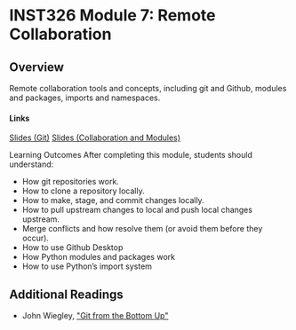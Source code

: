 # INST326 Module 7: Remote Collaboration #

## Overview ##
Remote collaboration tools and concepts, including git and Github, modules and packages, imports and namespaces.

#### Links ####
[Slides (Git)](https://github.com/jnguye79/Python/blob/main/INST326/mod07/slides_git.adoc)
[Slides (Collaboration and Modules)](https://github.com/jnguye79/Python/blob/main/INST326/mod07/slides.adoc)

Learning Outcomes
After completing this module, students should understand:
- How git repositories work.
- How to clone a repository locally.
- How to make, stage, and commit changes locally.
- How to pull upstream changes to local and push local changes upstream.
- Merge conflicts and how resolve them (or avoid them before they occur).
- How to use Github Desktop
- How Python modules and packages work
- How to use Python’s import system

## Additional Readings ##
- John Wiegley, ["Git from the Bottom Up"](https://jwiegley.github.io/git-from-the-bottom-up/)
